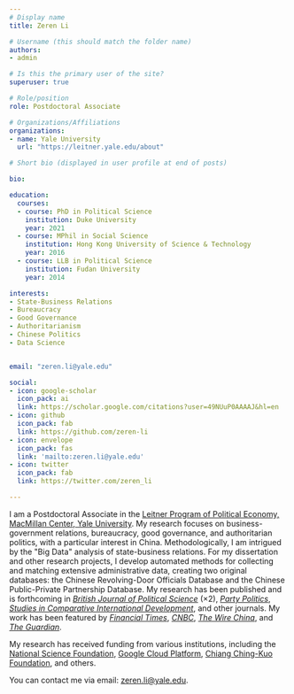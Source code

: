 ```yaml
---
# Display name
title: Zeren Li

# Username (this should match the folder name)
authors:
- admin

# Is this the primary user of the site?
superuser: true

# Role/position
role: Postdoctoral Associate

# Organizations/Affiliations
organizations:
- name: Yale University
  url: "https://leitner.yale.edu/about"

# Short bio (displayed in user profile at end of posts)

bio: 

education:
  courses:
  - course: PhD in Political Science 
    institution: Duke University
    year: 2021
  - course: MPhil in Social Science
    institution: Hong Kong University of Science & Technology
    year: 2016
  - course: LLB in Political Science
    institution: Fudan University
    year: 2014

interests:
- State-Business Relations
- Bureaucracy
- Good Governance
- Authoritarianism
- Chinese Politics
- Data Science


email: "zeren.li@yale.edu"

social:
- icon: google-scholar
  icon_pack: ai
  link: https://scholar.google.com/citations?user=49NUuP0AAAAJ&hl=en
- icon: github
  icon_pack: fab
  link: https://github.com/zeren-li
- icon: envelope
  icon_pack: fas
  link: 'mailto:zeren.li@yale.edu'
- icon: twitter
  icon_pack: fab
  link: https://twitter.com/zeren_li

---
```

I am a Postdoctoral Associate in the [Leitner Program of Political Economy, MacMillan Center, Yale University](https://leitner.yale.edu/). My research focuses on business-government relations, bureaucracy, good governance, and authoritarian politics, with a particular interest in China. Methodologically, I am intrigued by the "Big Data" analysis of state-business relations. For my dissertation and other research projects, I develop automated methods for collecting and matching extensive administrative data, creating two original databases: the Chinese Revolving-Door Officials Database and the Chinese Public-Private Partnership Database. My research has been published and is forthcoming in [*British Journal of Political Science*](https://www.cambridge.org/core/journals/british-journal-of-political-science) (×2), [*Party Politics*](https://journals.sagepub.com/home/ppq), [*Studies in Comparative International Development*](https://www.springer.com/journal/12116), and other journals. My work has been featured by [*Financial Times*](https://www.ft.com/search?q=zeren+li), [*CNBC*](https://www.cnbc.com/2021/08/19/lobbying-china-firms-cant-influence-government-like-us-companies-do.html), [*The Wire China*](https://www.thewirechina.com/2023/01/29/chinese-entrepreneurs/), and [*The Guardian*](https://www.theguardian.com/world/2023/apr/19/unsafe-at-the-top-chinas-anti-graft-drive-targets-billionaires-and-bankers).

My research has received funding from various institutions, including the [National Science Foundation](https://politicalsciencenow.com/meet-zeren-li-2020-apsa-doctoral-dissertation-research-improvement-grantee/), [Google Cloud Platform](https://cloud.google.com/), [Chiang Ching-Kuo Foundation](http://cckf.org/en/news/2020060103), and others.

You can contact me via email: [zeren.li@yale.edu](mailto:zeren.li@yale.edu).


